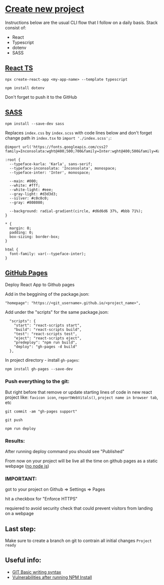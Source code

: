 # [Create new project](https://github.com/will-s-205/cli-helper)
Instructions below are the usual CLI flow that I follow on a daily basis. Stack consist of:
- React
- Typescript
- dotenv
- SASS

## [React TS](https://create-react-app.dev/docs/adding-typescript/)
```
npx create-react-app <my-app-name> --template typescript
```
```
npm install dotenv
```
Don't forget to push it to the GitHub

## [SASS](https://github.com/sass/dart-sass#from-npm)
```
npm install --save-dev sass
```
Replaces `index.css` by `index.scss` with code lines below and don't forget change path in `index.tsx` to `import './index.scss';`:
```
@import url('https://fonts.googleapis.com/css2?family=Inconsolata:wght@400;500;700&family=Inter:wght@400;500&family=Karla:wght@400;500;700&display=swap');

:root {
  --typeface-karla: 'Karla', sans-serif;
  --typeface-inconsolata: 'Inconsolata', monospace;
  --typeface-inter: 'Inter', monospace;

  --main: #000;
  --white: #fff;
  --white-light: #eee;
  --gray-light: #d3d3d3;
  --silver: #c0c0c0;
  --gray: #808080;

  --background: radial-gradient(circle, #d6d6d6 37%, #bbb 71%);
}

* {
  margin: 0;
  padding: 0;
  box-sizing: border-box;
}

html {
  font-family: var(--typeface-inter);
}

```
## [GitHub Pages](https://docs.github.com/en/pages/quickstart)
Deploy React App to Github pages

Add in the beggining of the package.json: 
```
"homepage": "https://<git_username>.github.io/<project_name>",
```
Add under the "scripts" for the same package.json:
```
  "scripts": {
    "start": "react-scripts start",
    "build": "react-scripts build",
    "test": "react-scripts test",
    "eject": "react-scripts eject",
    "predeploy": "npm run build",
    "deploy": "gh-pages -d build"
  },
```
In project directory - install `gh-pages`: 
```
npm install gh-pages --save-dev
```
### Push everything to the git: 
But right before that remove or update starting lines of code in new react project like: `favicon icon`, `reportWebVitals()`, `project name in browser tab`, etc
```
git commit -am "gh-pages support"
```
```
git push
```
```
npm run deploy
```
### Results:
After running deploy command you should see "Published"

From now on your project will be live all the time on github pages as a static webpage ([no node js](https://stackoverflow.com/questions/15718649/how-to-publish-a-website-made-by-node-js-to-github-pages))
### IMPORTANT:
got to your project on Github => Settings => Pages

hit a checkbox for "Enforce HTTPS"

requiered to avoid security check that could prevent visitors from landing on a webpage
## Last step:
Make sure to create a branch on git to contrain all initial changes `Project ready`
## Useful info:
- [GIT Basic writing syntax](https://docs.github.com/en/get-started/writing-on-github/getting-started-with-writing-and-formatting-on-github/basic-writing-and-formatting-syntax)
- [Vulnerabilities after running NPM Install](https://www.voitanos.io/blog/don-t-be-alarmed-by-vulnerabilities-after-running-npm-install/)






